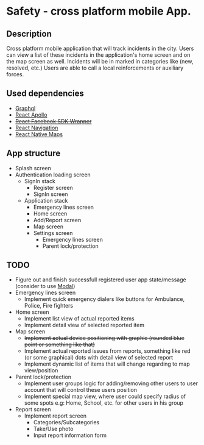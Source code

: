 # Safety - cross platform mobile App.

## Description

Cross platform mobile application that will track incidents in the city. Users can view a list of these incidents in the application's home screen and on the map screen as well. Incidents will be in marked in categories like (new, resolved, etc.) Users are able to call a local reinforcements or auxiliary forces.

## Used dependencies

- [Graphql](https://www.npmjs.com/package/graphql)
- [React Apollo](https://www.npmjs.com/package/react-apollo)
- ~~[React Facebook SDK Wrapper](https://www.npmjs.com/package/react-native-fbsdk)~~
- [React Navigation](https://www.npmjs.com/package/react-navigation)
- [React Native Maps](https://github.com/react-native-community/react-native-maps)

## App structure

- Splash screen
- Authentication loading screen
  - SignIn stack
    - Register screen
    - SignIn screen
  - Application stack
    - Emergency lines screen
    - Home screen
    - Add/Report screen
    - Map screen
    - Settings screen
      - Emergency lines screen
      - Parent lock/protection

## TODO

- Figure out and finish successfull registered user app state/message (consider to use [Modal](https://facebook.github.io/react-native/docs/modal))
- Emergency lines screen
  - Implement quick emergency dialers like buttons for Ambulance, Police, Fire fighters 
- Home screen
  - Implement list view of actual reported items
  - Implement detail view of selected reported item
- Map screen
  - ~~Implement actual device positioning with graphic (rounded blue point or something like that)~~
  - Implement actual reported issues from reports, something like red (or some graphical) dots with detail view of selected report
  - Implement dynamic list of items that will change regarding to map view/position
- Parent lock/protection
  - Implement user groups logic for adding/removing other users to user account that will control these users position
  - Implement special map view, where user could specify radius of some spots e.g: Home, School, etc. for other users in his group
- Report screen
  - Implement report screen
    - Categories/Subcategories
    - Take/Use photo
    - Input report information form
